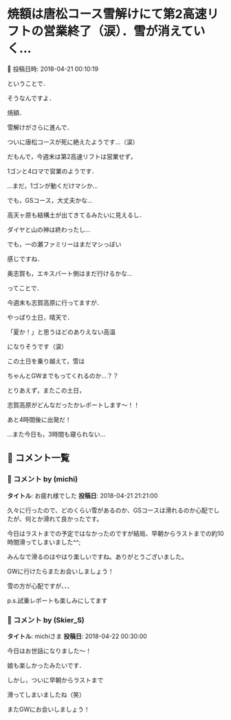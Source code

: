 # 焼額は唐松コース雪解けにて第2高速リフトの営業終了（涙）．雪が消えていく…

📅 投稿日時: 2018-04-21 00:10:19

ということで．


そうなんですよ．


焼額．


雪解けがさらに進んで．


ついに唐松コースが死に絶えたようです…（涙）


だもんで，今週末は第2高速リフトは営業せず，


1ゴンと4ロマで営業のようです．





…まだ，1ゴンが動くだけマシか…


でも，GSコース，大丈夫かな…





高天ヶ原も結構土が出てきてるみたいに見えるし．


ダイヤと山の神は終わったし…





でも，一の瀬ファミリーはまだマシっぽい


感じですね．


奥志賀も，エキスパート側はまだ行けるかな…





ってことで．


今週末も志賀高原に行ってますが．


やっぱり土日，晴天で．


「夏か！」と思うほどのありえない高温


になりそうです（涙）





この土日を乗り越えて，雪は


ちゃんとGWまでもってくれるのか…？？





とりあえず，またこの土日，


志賀高原がどんなだったかレポートします～！！





あと4時間後に出発だ！


…また今日も，3時間も寝られない…

## 💬 コメント一覧

### 💬 コメント by (michi)
**タイトル**: お疲れ様でした
**投稿日**: 2018-04-21 21:21:00

久々に行ったので、どのくらい雪があるのか、GSコースは滑れるのか心配でしたが、何とか滑れて良かったです。

今日はラストまでの予定ではなかったのですが結局、早朝からラストまでの約10時間滑ってしまいました^^;

みんなで滑るのはやはり楽しいですね。ありがとうございました。

GWに行けたらまたお会いしましょう！

雪の方が心配ですが、、、



p.s.試乗レポートも楽しみにしてます

### 💬 コメント by (Skier_S)
**タイトル**: michiさま
**投稿日**: 2018-04-22 00:30:00

今日はお世話になりました～！

娘も楽しかったみたいです．

しかし，ついに早朝からラストまで

滑ってしまいましたね（笑）



またGWにお会いしましょう！

